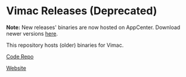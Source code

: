 # Vimac Releases (Deprecated)

**Note:** New releases' binaries are now hosted on AppCenter. Download newer versions [here](https://install.appcenter.ms/users/dexterleng/apps/vimac/distribution_groups/sparkle).

This repository hosts (older) binaries for Vimac.

[Code Repo](https://github.com/dexterleng/vimac)

[Website](https://vimacapp.com/)
 